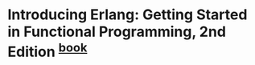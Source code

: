 # Introducing Erlang: Getting Started in Functional Programming, 2nd Edition <sup>[book]</sup>

  [book]: http://shop.oreilly.com/product/0636920056690.do
